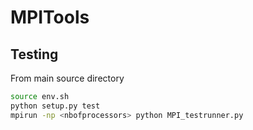MPITools
========

Testing
-------

From main source directory

```bash
source env.sh
python setup.py test
mpirun -np <nbofprocessors> python MPI_testrunner.py

```
